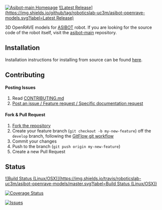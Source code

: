 [![Asibot-main Homepage](https://img.shields.io/badge/asibot-main-orange.svg)](http://robots.uc3m.es/dox-asibot-main) [![Latest Release](https://img.shields.io/github/tag/roboticslab-uc3m/asibot-openrave-models.svg?label=Latest Release)](https://github.com/roboticslab-uc3m/asibot-openrave-models/tags)

3D OpenRAVE models for [ASIBOT](http://robots.uc3m.es/dox-asibot-main) robot. If you are looking for the source code of the robot itself, visit the [asibot-main](https://github.com/roboticslab-uc3m/asibot-main) repository.

## Installation

Installation instructions for installing from source can be found [here](doc/asibot_openrave_models_install.md).

## Contributing

#### Posting Issues

1. Read [CONTRIBUTING.md](CONTRIBUTING.md)
2. [Post an issue / Feature request / Specific documentation request](https://github.com/roboticslab-uc3m/asibot-openrave-models/issues)

#### Fork & Pull Request

1. [Fork the repository](https://github.com/roboticslab-uc3m/asibot-openrave-models/fork)
2. Create your feature branch (`git checkout -b my-new-feature`) off the `develop` branch, following the [GitFlow git workflow](https://www.atlassian.com/git/tutorials/comparing-workflows/gitflow-workflow)
3. Commit your changes
4. Push to the branch (`git push origin my-new-feature`)
5. Create a new Pull Request

## Status

[![Build Status (Linux/OSX)](https://img.shields.io/travis/roboticslab-uc3m/asibot-openrave-models/master.svg?label=Build Status (Linux/OSX))](https://travis-ci.org/roboticslab-uc3m/asibot-openrave-models)

[![Coverage Status](https://coveralls.io/repos/roboticslab-uc3m/asibot-openrave-models/badge.svg)](https://coveralls.io/r/roboticslab-uc3m/asibot-openrave-models)

[![Issues](https://img.shields.io/github/issues/roboticslab-uc3m/asibot-openrave-models.svg?label=Issues)](https://github.com/roboticslab-uc3m/asibot-openrave-models/issues)
